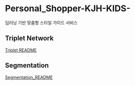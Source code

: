 # Personal_Shopper-KJH-KIDS-
딥러닝 기반 맞춤형 스타일 가이드 서비스



## Triplet Network

[Triplet README](./model/)



## Segmentation

[Segmentation_README](./model/seg/)